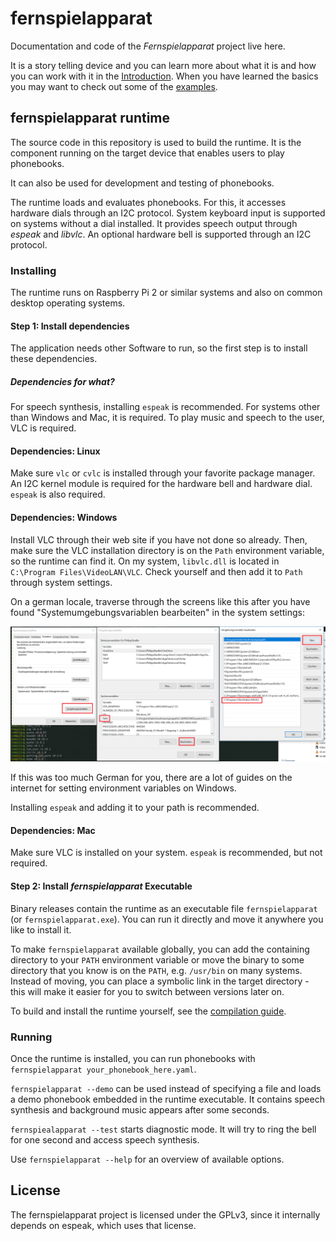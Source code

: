 # fernspielapparat
Documentation and code of the _Fernspielapparat_ project live here.

It is a story telling device and you can learn more about what it
is and how you can work with it in the [Introduction](https://github.com/krachzack/fernspielapparat/blob/master/doc/Introduction.md).
When you have learned the basics you may want to check out some of
the [examples](examples/).

## fernspielapparat runtime
The source code in this repository is used to build the runtime.
It is the component running on the target device that enables
users to play phonebooks.

It can also be used for development and testing of phonebooks.

The runtime loads and evaluates phonebooks. For this, it accesses
hardware dials through an I2C protocol. System keyboard input is
supported on systems without a dial installed. It provides speech
output through _espeak_ and _libvlc_. An optional hardware bell
is supported through an I2C protocol.

### Installing
The runtime runs on Raspberry Pi 2 or similar systems and also on
common desktop operating systems.

#### Step 1: Install dependencies
The application needs other Software to run, so the first
step is to install these dependencies.

##### Dependencies for what?
For speech synthesis, installing `espeak` is recommended.
For systems other than Windows and Mac, it is required.
To play music and speech to the user, VLC is required.

#### Dependencies: Linux
Make sure `vlc` or `cvlc` is installed through your
favorite package manager. An I2C kernel module is
required for the hardware bell and hardware dial.
`espeak` is also required.

#### Dependencies: Windows
Install VLC through their web site if you have not done
so already. Then, make sure the VLC installation directory
is on the `Path` environment variable, so the runtime
can find it. On my system, `libvlc.dll` is located in
`C:\Program Files\VideoLAN\VLC`. Check yourself and
then add it to `Path` through system settings.

On a german locale, traverse through the screens like
this after you have found "Systemumgebungsvariablen bearbeiten"
in the system settings:

![setting Path on Windows to find libvlc.dll](doc/vlc-path-windows.png)

If this was too much German for you, there are a lot of
guides on the internet for setting environment variables
on Windows.

Installing `espeak` and adding it to your path is recommended.

#### Dependencies: Mac
Make sure VLC is installed on your system. `espeak` is
recommended, but not required.

#### Step 2: Install _fernspielapparat_ Executable
Binary releases contain the runtime as an executable file
`fernspielapparat` (or `fernspielapparat.exe`). You can run
it directly and move it anywhere you like to install it.

To make `fernspielapparat` available globally, you can add the
containing directory to your `PATH` environment variable or
move the binary to some directory that you know is on the
`PATH`, e.g. `/usr/bin` on many systems. Instead of moving,
you can place a symbolic link in the target directory - this
will make it easier for you to switch between versions later
on.

To build and install the runtime yourself, see the
[compilation guide](COMPILE.md).

### Running
Once the runtime is installed, you can run phonebooks with
`fernspielapparat your_phonebook_here.yaml`.

`fernspielapparat --demo` can be used instead of specifying
a file and loads a demo phonebook embedded in the runtime
executable. It contains speech synthesis and background music
appears after some seconds.

`fernspiealapparat --test` starts diagnostic mode. It will
try to ring the bell for one second and access speech
synthesis.

Use `fernspielapparat --help` for an overview of available
options.

## License
The fernspielapparat project is licensed under the GPLv3, since it
internally depends on espeak, which uses that license.
